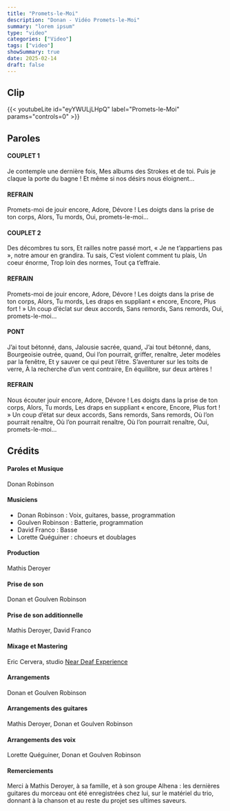 ```yaml
---
title: "Promets-le-Moi"
description: "Donan - Vidéo Promets-le-Moi"
summary: "lorem ipsum"
type: "video"
categories: ["Video"]
tags: ["video"]
showSummary: true
date: 2025-02-14
draft: false
---
```


## Clip

{{< youtubeLite id="eyYWULjLHpQ" label="Promets-le-Moi"  params="controls=0" >}}

## Paroles

#### COUPLET 1

Je contemple une dernière fois,
Mes albums des Strokes et de toi.
Puis je claque la porte du bagne !
Et même si nos désirs nous éloignent…

#### REFRAIN

Promets-moi de jouir encore, Adore, Dévore !
Les doigts dans la prise de ton corps, Alors, Tu mords,
Oui, promets-le-moi…

#### COUPLET 2

Des décombres tu sors, Et railles notre passé mort,
« Je ne t’appartiens pas », notre amour en grandira.
Tu sais, C’est violent comment tu plais,
Un coeur énorme, Trop loin des normes, Tout ça t’effraie.

#### REFRAIN

Promets-moi de jouir encore, Adore, Dévore !
Les doigts dans la prise de ton corps, Alors, Tu mords,
Les draps en suppliant « encore, Encore, Plus fort ! »
Un coup d’éclat sur deux accords, Sans remords, Sans remords,
Oui, promets-le-moi…

#### PONT

J’ai tout bétonné, dans,
Jalousie sacrée, quand,
J’ai tout bétonné, dans,
Bourgeoisie outrée, quand,
Oui l’on pourrait, griffer, renaître,
Jeter modèles par la fenêtre,
Et y sauver ce qui peut l’être.
S’aventurer sur les toits de verre,
À la recherche d’un vent contraire,
En équilibre, sur deux artères !

#### REFRAIN

Nous écouter jouir encore, Adore, Dévore !
Les doigts dans la prise de ton corps, Alors, Tu mords,
Les draps en suppliant « encore, Encore, Plus fort ! »
Un coup d’état sur deux accords, Sans remords, Sans remords,
Où l’on pourrait renaître, 
Où l’on pourrait renaître, 
Où l’on pourrait renaître, 
Oui, promets-le-moi…

## Crédits

#### Paroles et Musique
Donan Robinson 

#### Musiciens
- Donan Robinson : Voix, guitares, basse, programmation
- Goulven Robinson : Batterie, programmation
- David Franco : Basse
- Lorette Quéguiner : choeurs et doublages

#### Production
Mathis Deroyer

#### Prise de son
Donan et Goulven Robinson

#### Prise de son additionnelle
Mathis Deroyer, David Franco

#### Mixage et Mastering
Eric Cervera, studio [Near Deaf Experience](https://www.neardeaf.com)

#### Arrangements
Donan et Goulven Robinson 
#### Arrangements des guitares
Mathis Deroyer, Donan et Goulven Robinson
#### Arrangements des voix
Lorette Quéguiner, Donan et Goulven Robinson

#### Remerciements
Merci à Mathis Deroyer, à sa famille, et à son groupe Alhena : les dernières guitares du morceau ont été enregistrées chez lui, sur le matériel du trio, donnant à la chanson et au reste du projet ses ultimes saveurs.
